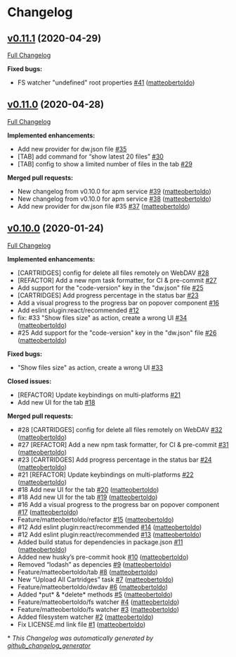 # Changelog

## [v0.11.1](https://github.com/matteobertoldo/atomforce/tree/v0.11.1) (2020-04-29)

[Full Changelog](https://github.com/matteobertoldo/atomforce/compare/v0.11.0...v0.11.1)

**Fixed bugs:**

- FS watcher "undefined" root properties [\#41](https://github.com/matteobertoldo/atomforce/pull/41) ([matteobertoldo](https://github.com/matteobertoldo))

## [v0.11.0](https://github.com/matteobertoldo/atomforce/tree/v0.11.0) (2020-04-28)

[Full Changelog](https://github.com/matteobertoldo/atomforce/compare/v0.10.0...v0.11.0)

**Implemented enhancements:**

- Add new provider for dw.json file [\#35](https://github.com/matteobertoldo/atomforce/issues/35)
- \[TAB\] add command for “show latest 20 files” [\#30](https://github.com/matteobertoldo/atomforce/issues/30)
- \[TAB\] config to show a limited number of files in the tab [\#29](https://github.com/matteobertoldo/atomforce/issues/29)

**Merged pull requests:**

- New changelog from v0.10.0 for apm service [\#39](https://github.com/matteobertoldo/atomforce/pull/39) ([matteobertoldo](https://github.com/matteobertoldo))
- New changelog from v0.10.0 for apm service [\#38](https://github.com/matteobertoldo/atomforce/pull/38) ([matteobertoldo](https://github.com/matteobertoldo))
- Add new provider for dw.json file \#35 [\#37](https://github.com/matteobertoldo/atomforce/pull/37) ([matteobertoldo](https://github.com/matteobertoldo))

## [v0.10.0](https://github.com/matteobertoldo/atomforce/tree/v0.10.0) (2020-01-24)

[Full Changelog](https://github.com/matteobertoldo/atomforce/compare/89bfd51d2c358f663a180a7480e386db2c926d08...v0.10.0)

**Implemented enhancements:**

- \[CARTRIDGES\] config for delete all files remotely on WebDAV [\#28](https://github.com/matteobertoldo/atomforce/issues/28)
- \[REFACTOR\] Add a new npm task formatter, for CI & pre-commit [\#27](https://github.com/matteobertoldo/atomforce/issues/27)
- Add support for the "code-version" key in the "dw.json" file [\#25](https://github.com/matteobertoldo/atomforce/issues/25)
- \[CARTRIDGES\] Add progress percentage in the status bar [\#23](https://github.com/matteobertoldo/atomforce/issues/23)
- Add a visual progress to the progress bar on popover component [\#16](https://github.com/matteobertoldo/atomforce/issues/16)
- Add eslint plugin:react/recommended  [\#12](https://github.com/matteobertoldo/atomforce/issues/12)
- fix: \#33 "Show files size" as action, create a wrong UI [\#34](https://github.com/matteobertoldo/atomforce/pull/34) ([matteobertoldo](https://github.com/matteobertoldo))
- \#25 Add support for the "code-version" key in the "dw.json" file [\#26](https://github.com/matteobertoldo/atomforce/pull/26) ([matteobertoldo](https://github.com/matteobertoldo))

**Fixed bugs:**

- "Show files size" as action, create a wrong UI [\#33](https://github.com/matteobertoldo/atomforce/issues/33)

**Closed issues:**

- \[REFACTOR\] Update keybindings on multi-platforms [\#21](https://github.com/matteobertoldo/atomforce/issues/21)
- Add new UI for the tab [\#18](https://github.com/matteobertoldo/atomforce/issues/18)

**Merged pull requests:**

- \#28 \[CARTRIDGES\] config for delete all files remotely on WebDAV [\#32](https://github.com/matteobertoldo/atomforce/pull/32) ([matteobertoldo](https://github.com/matteobertoldo))
- \#27 \[REFACTOR\] Add a new npm task formatter, for CI & pre-commit [\#31](https://github.com/matteobertoldo/atomforce/pull/31) ([matteobertoldo](https://github.com/matteobertoldo))
- \#23 \[CARTRIDGES\] Add progress percentage in the status bar [\#24](https://github.com/matteobertoldo/atomforce/pull/24) ([matteobertoldo](https://github.com/matteobertoldo))
- \#21 \[REFACTOR\] Update keybindings on multi-platforms [\#22](https://github.com/matteobertoldo/atomforce/pull/22) ([matteobertoldo](https://github.com/matteobertoldo))
- \#18 Add new UI for the tab [\#20](https://github.com/matteobertoldo/atomforce/pull/20) ([matteobertoldo](https://github.com/matteobertoldo))
- \#18 Add new UI for the tab [\#19](https://github.com/matteobertoldo/atomforce/pull/19) ([matteobertoldo](https://github.com/matteobertoldo))
- \#16 Add a visual progress to the progress bar on popover component [\#17](https://github.com/matteobertoldo/atomforce/pull/17) ([matteobertoldo](https://github.com/matteobertoldo))
- Feature/matteobertoldo/refactor [\#15](https://github.com/matteobertoldo/atomforce/pull/15) ([matteobertoldo](https://github.com/matteobertoldo))
- \#12 Add eslint plugin:react/recommended [\#14](https://github.com/matteobertoldo/atomforce/pull/14) ([matteobertoldo](https://github.com/matteobertoldo))
- \#12 Add eslint plugin:react/recommended [\#13](https://github.com/matteobertoldo/atomforce/pull/13) ([matteobertoldo](https://github.com/matteobertoldo))
-  Added build status for dependencies in package.json [\#11](https://github.com/matteobertoldo/atomforce/pull/11) ([matteobertoldo](https://github.com/matteobertoldo))
- Added new husky’s pre-commit hook [\#10](https://github.com/matteobertoldo/atomforce/pull/10) ([matteobertoldo](https://github.com/matteobertoldo))
- Removed “lodash” as depencies [\#9](https://github.com/matteobertoldo/atomforce/pull/9) ([matteobertoldo](https://github.com/matteobertoldo))
- Feature/matteobertoldo/tab [\#8](https://github.com/matteobertoldo/atomforce/pull/8) ([matteobertoldo](https://github.com/matteobertoldo))
- New “Upload All Cartridges” task [\#7](https://github.com/matteobertoldo/atomforce/pull/7) ([matteobertoldo](https://github.com/matteobertoldo))
- Feature/matteobertoldo/dwdav [\#6](https://github.com/matteobertoldo/atomforce/pull/6) ([matteobertoldo](https://github.com/matteobertoldo))
- Added \*put\* & \*delete\* methods [\#5](https://github.com/matteobertoldo/atomforce/pull/5) ([matteobertoldo](https://github.com/matteobertoldo))
- Feature/matteobertoldo/fs watcher [\#4](https://github.com/matteobertoldo/atomforce/pull/4) ([matteobertoldo](https://github.com/matteobertoldo))
- Feature/matteobertoldo/fs watcher [\#3](https://github.com/matteobertoldo/atomforce/pull/3) ([matteobertoldo](https://github.com/matteobertoldo))
- Added filesystem watcher [\#2](https://github.com/matteobertoldo/atomforce/pull/2) ([matteobertoldo](https://github.com/matteobertoldo))
- Fix LICENSE.md link file [\#1](https://github.com/matteobertoldo/atomforce/pull/1) ([matteobertoldo](https://github.com/matteobertoldo))



\* *This Changelog was automatically generated by [github_changelog_generator](https://github.com/github-changelog-generator/github-changelog-generator)*
